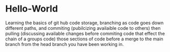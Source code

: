 # Hello-World
Learning the basics of git hub code storage, branching as code goes down different paths, and commiting (pubilcizing availaible code to others) then pulling (discussing available changes before commiting code that effect the chain of a groups code) those sections of code before a merge to the main branch from the head branch you have been working in.
